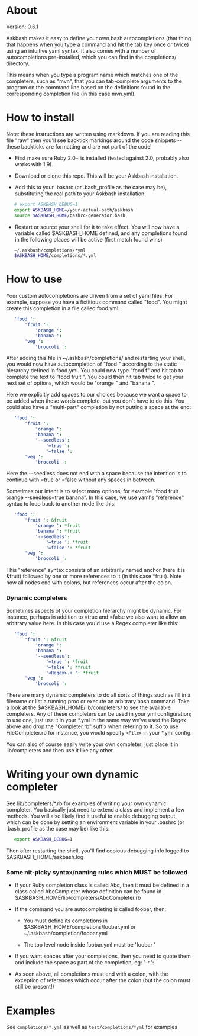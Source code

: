About
=====

Version: 0.6.1

Askbash makes it easy to define your own bash autocompletions (that thing that happens when you type a command and hit the tab key once or twice) using an intuitive yaml syntax.  It also comes with a number of autocompletions pre-installed, which you can find in the completions/ directory.  

This means when you type a program name which matches one of the completers, such as "mvn", that you can tab-complete arguments to the program on the command line based on the definitions found in the corresponding completion file (in this case mvn.yml).

How to install
==============

Note: these instructions are written using markdown.  If you are reading this file "raw" then you'll see backtick markings around the code snippets -- these backticks are formatting and are not part of the code!

- First make sure Ruby 2.0+ is installed (tested against 2.0, probably also works with 1.9).

- Download or clone this repo.  This will be your Askbash installation.

- Add this to your .bashrc (or .bash_profile as the case may be), substituting the real path to your Askbash installation:

```bash
   # export ASKBASH_DEBUG=1
   export ASKBASH_HOME=/your-actual-path/askbash
   source $ASKBASH_HOME/bashrc-generator.bash
```

- Restart or source your shell for it to take effect.
  You will now have a variable called $ASKBASH_HOME defined, and any completions found in the following places will be active (first match found wins)

```bash
   ~/.askbash/completions/*yml
   $ASKBASH_HOME/completions/*.yml
```


How to use
==========

Your custom autocompletions are driven from a set of yaml files.  For example, suppose you have a fictitious command called "food".  You might create this completion in a file called food.yml:

```yaml
   'food ':
       'fruit ':
           'orange ':
           'banana ':
       'veg ':
           'broccoli ':
```

After adding this file in ~/.askbash/completions/ and restarting your shell, you would now have autocompletion of "food " according to the static hierarchy defined in food.yml.  You could now type "food f" and hit tab to complete the text to "food fruit ".  You could then hit tab twice to get your next set of options, which would be "orange " and "banana ".

Here we explicitly add spaces to our choices because we want a space to be added when these words complete, but you don't have to do this.  You could also have a "multi-part" completion by not putting a space at the end:

```yaml
   'food ':
       'fruit ':
           'orange ':
           'banana ':
           '--seedless':
               '=true ':
               '=false ':
       'veg ':
           'broccoli ':
```

Here the --seedless does not end with a space because the intention is to continue with =true or =false without any spaces in between.

Sometimes our intent is to select many options, for example "food fruit orange --seedless=true banana".  In this case, we use yaml's "reference" syntax to loop back to another node like this:

```yaml
   'food ':
       'fruit ': &fruit
           'orange ': *fruit
           'banana ': *fruit
           '--seedless':
               '=true ': *fruit
               '=false ': *fruit
       'veg ':
           'broccoli ':
```

This "reference" syntax consists of an arbitrarily named anchor (here it is &fruit) followed by one or more references to it (in this case *fruit). Note how all nodes end with colons, but references occur after the colon.

### Dynamic completers

Sometimes aspects of your completion hierarchy might be dynamic.  For instance, perhaps in addition to =true and =false we also want to allow an arbitrary value here.  In this case you'd use a Regex completer like this:

```yaml
   'food ':
       'fruit ': &fruit
           'orange ':
           'banana ':
           '--seedless':
               '=true ': *fruit
               '=false ': *fruit
               '<Regex>.+ ': *fruit
       'veg ':
           'broccoli ':
```

There are many dynamic completers to do all sorts of things such as fill in a filename or list a running proc or execute an arbitrary bash command.  Take a look at the $ASKBASH_HOME/lib/completers/ to see the available completers.  Any of these completers can be used in your yml configuration; to use one, just use it in your *.yml in the same way we've used the Regex above and drop the "Completer.rb" suffix when refering to it.  So to use FileCompleter.rb for instance, you would specify `<File>` in your *.yml config.  

You can also of course easily write your own completer; just place it in lib/completers and then use it like any other.


Writing your own dynamic completer
==================================

See lib/completers/*.rb for examples of writing your own dynamic completer.  You basically just need to extend a class and implement a few methods.
You will also likely find it useful to enable debugging output, which can be done by setting an environment variable in your .bashrc (or .bash_profile as the case may be) like this:

```bash
   export ASKBASH_DEBUG=1
```

Then after restarting the shell, you'll find copious debugging info logged to $ASKBASH_HOME/askbash.log


### Some nit-picky syntax/naming rules which MUST be followed

- If your Ruby completion class is called Abc, then it must be defined in a class called AbcCompleter whose definition can be found in $ASKBASH_HOME/lib/completers/AbcCompleter.rb

- If the command you are autocompleting is called foobar, then:

    * You must define its completions in $ASKBASH_HOME/completions/foobar.yml or ~/.askbash/completion/foobar.yml

    * The top level node inside foobar.yml must be 'foobar '

- If you want spaces after your completions, then you need to quote them and include the space as part of the completion, eg:
    '-r ':

- As seen above, all completions must end with a colon, with the exception of references which occur after the colon (but the colon must still be present!)


Examples
=========

See `completions/*.yml` as well as `test/completions/*yml` for examples
